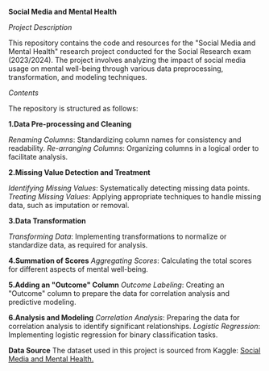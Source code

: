 **Social Media and Mental Health**

_Project Description_

This repository contains the code and resources for the "Social Media and Mental Health" research project conducted for the Social Research exam (2023/2024). The project involves analyzing the impact of social media usage on mental well-being through various data preprocessing, transformation, and modeling techniques.

*Contents*

The repository is structured as follows:

**1.Data Pre-processing and Cleaning**

_Renaming Columns_: Standardizing column names for consistency and readability.
_Re-arranging Columns_: Organizing columns in a logical order to facilitate analysis.

**2.Missing Value Detection and Treatment**

_Identifying Missing Values_: Systematically detecting missing data points.
_Treating Missing Values_: Applying appropriate techniques to handle missing data, such as imputation or removal.

**3.Data Transformation**

_Transforming Data_: Implementing transformations to normalize or standardize data, as required for analysis.

**4.Summation of Scores**
_Aggregating Scores_: Calculating the total scores for different aspects of mental well-being.

**5.Adding an "Outcome" Column**
_Outcome Labeling_: Creating an "Outcome" column to prepare the data for correlation analysis and predictive modeling.

**6.Analysis and Modeling**
_Correlation Analysis_: Preparing the data for correlation analysis to identify significant relationships.
_Logistic Regression_: Implementing logistic regression for binary classification tasks.

**Data Source**
The dataset used in this project is sourced from Kaggle: [Social Media and Mental Health.](https://www.kaggle.com/datasets/souvikahmed071/social-media-and-mental-health/data)
